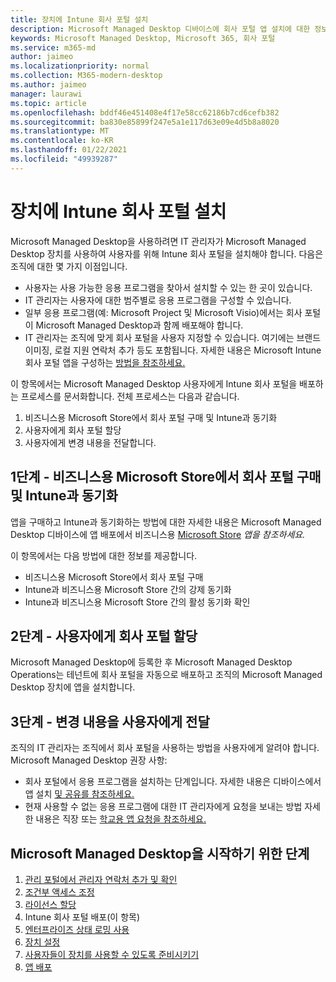```yaml
---
title: 장치에 Intune 회사 포털 설치
description: Microsoft Managed Desktop 디바이스에 회사 포털 앱 설치에 대한 정보
keywords: Microsoft Managed Desktop, Microsoft 365, 회사 포털
ms.service: m365-md
author: jaimeo
ms.localizationpriority: normal
ms.collection: M365-modern-desktop
ms.author: jaimeo
manager: laurawi
ms.topic: article
ms.openlocfilehash: bddf46e451408e4f17e58cc62186b7cd6cefb382
ms.sourcegitcommit: ba830e85899f247e5a1e117d63e09e4d5b8a8020
ms.translationtype: MT
ms.contentlocale: ko-KR
ms.lasthandoff: 01/22/2021
ms.locfileid: "49939287"
---
```

# <a name="install-intune-company-portal-on-devices"></a>장치에 Intune 회사 포털 설치

Microsoft Managed Desktop을 사용하려면 IT 관리자가 Microsoft Managed Desktop 장치를 사용하여 사용자를 위해 Intune 회사 포털을 설치해야 합니다. 다음은 조직에 대한 몇 가지 이점입니다.
- 사용자는 사용 가능한 응용 프로그램을 찾아서 설치할 수 있는 한 곳이 있습니다. 
- IT 관리자는 사용자에 대한 범주별로 응용 프로그램을 구성할 수 있습니다.  
- 일부 응용 프로그램(예: Microsoft Project 및 Microsoft Visio)에서는 회사 포털이 Microsoft Managed Desktop과 함께 배포해야 합니다.
- IT 관리자는 조직에 맞게 회사 포털을 사용자 지정할 수 있습니다. 여기에는 브랜드 이미징, 로컬 지원 연락처 추가 등도 포함됩니다. 자세한 내용은 Microsoft Intune 회사 포털 앱을 구성하는 [방법을 참조하세요.](https://docs.microsoft.com/intune/company-portal-app)   

이 항목에서는 Microsoft Managed Desktop 사용자에게 Intune 회사 포털을 배포하는 프로세스를 문서화합니다. 전체 프로세스는 다음과 같습니다.
1. 비즈니스용 Microsoft Store에서 회사 포털 구매 및 Intune과 동기화
2. 사용자에게 회사 포털 할당
3. 사용자에게 변경 내용을 전달합니다.

## <a name="step-1---purchase-company-portal-from-microsoft-store-for-business-and-sync-with-intune"></a>1단계 - 비즈니스용 Microsoft Store에서 회사 포털 구매 및 Intune과 동기화
앱을 구매하고 Intune과 동기화하는 방법에 대한 자세한 내용은 Microsoft Managed Desktop 디바이스에 앱 배포에서 비즈니스용 [Microsoft Store](deploy-apps.md#msfb-apps) *앱을 참조하세요.*

이 항목에서는 다음 방법에 대한 정보를 제공합니다. 
- 비즈니스용 Microsoft Store에서 회사 포털 구매 
- Intune과 비즈니스용 Microsoft Store 간의 강제 동기화
- Intune과 비즈니스용 Microsoft Store 간의 활성 동기화 확인 

## <a name="step-2---assign-company-portal-to-your-users"></a>2단계 - 사용자에게 회사 포털 할당
Microsoft Managed Desktop에 등록한 후 Microsoft Managed Desktop Operations는 테넌트에 회사 포털을 자동으로 배포하고 조직의 Microsoft Managed Desktop 장치에 앱을 설치합니다.

## <a name="step-3---communicate-change-to-your-users"></a>3단계 - 변경 내용을 사용자에게 전달
조직의 IT 관리자는 조직에서 회사 포털을 사용하는 방법을 사용자에게 알려야 합니다. Microsoft Managed Desktop 권장 사항:
- 회사 포털에서 응용 프로그램을 설치하는 단계입니다. 자세한 내용은 디바이스에서 앱 설치 [및 공유를 참조하세요.](https://docs.microsoft.com/intune-user-help/install-apps-cpapp-windows)
- 현재 사용할 수 없는 응용 프로그램에 대한 IT 관리자에게 요청을 보내는 방법 자세한 내용은 직장 또는 [학교용 앱 요청을 참조하세요.](https://docs.microsoft.com/intune-user-help/install-apps-cpapp-windows#request-an-app-for-work-or-school)  

## <a name="steps-to-get-started-with-microsoft-managed-desktop"></a>Microsoft Managed Desktop을 시작하기 위한 단계

1. [관리 포털에서 관리자 연락처 추가 및 확인](add-admin-contacts.md)
2. [조건부 액세스 조정](conditional-access.md)
3. [라이선스 할당](assign-licenses.md)
4. Intune 회사 포털 배포(이 항목)
5. [엔터프라이즈 상태 로밍 사용](enterprise-state-roaming.md)
6. [장치 설정](set-up-devices.md)
7. [사용자들이 장치를 사용할 수 있도록 준비시키기](get-started-devices.md)
8. [앱 배포](deploy-apps.md)
